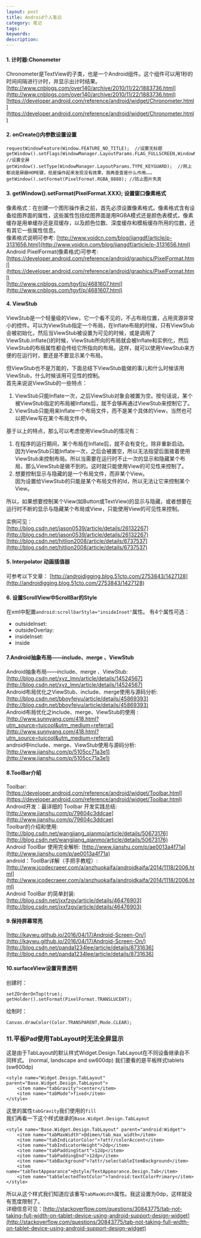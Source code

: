 ```yaml
---
layout: post
title: Android个人笔记
category: 笔记
tags:
keywords:
description:
---
```


#### 1. 计时器:Chonometer
Chronometer是TextView的子类，也是一个Android组件。这个组件可以用1秒的时间间隔进行计时，并显示出计时结果。
[http://www.cnblogs.com/over140/archive/2010/11/22/1883736.html](http://www.cnblogs.com/over140/archive/2010/11/22/1883736.html)
[https://developer.android.com/reference/android/widget/Chronometer.html](https://developer.android.com/reference/android/widget/Chronometer.html)

#### 2. onCreate()内参数设置设置
```
requestWindowFeature(Window.FEATURE_NO_TITLE);  //设置无标题
getWindow().setFlags(WindowManager.LayoutParams.FLAG_FULLSCREEN,WindowManager.LayoutParams.FLAG_FULLSCREEN);  //设置全屏
getWindow().setType(WindowManager.LayoutParams.TYPE_KEYGUARD);  //网上都说是屏蔽HOME键，但是操作起来发现没有效果，我再查查是什么作用。。。
getWindow().setFormat(PixelFormat.RGBA_8888); //防止图片失真
```

#### 3. getWindow().setFormat(PixelFormat.XXX); 设置窗口像素格式
像素格式：在创建一个图形操作表之前，首先必须设置像素格式。像素格式含有设备绘图界面的属性，这些属性包括绘图界面是用RGBA模式还是颜色表模式，像素缓存是用单缓存还是双缓存，以及颜色位数、深度缓存和模板缓存所用的位数，还有其它一些属性信息。  
像素格式说明可参考:   [http://www.voidcn.com/blog/jiangdf/article/p-3131656.html](http://www.voidcn.com/blog/jiangdf/article/p-3131656.html)   
Android PixelFormat(像素格式)可参考:  
[https://developer.android.com/reference/android/graphics/PixelFormat.html](https://developer.android.com/reference/android/graphics/PixelFormat.html)  
[http://www.cnblogs.com/tgyf/p/4681607.html](http://www.cnblogs.com/tgyf/p/4681607.html)

#### 4. ViewStub
ViewStub是一个轻量级的View，它一个看不见的，不占布局位置，占用资源非常小的控件。可以为ViewStub指定一个布局，在Inflate布局的时候，只有ViewStub会被初始化，然后当ViewStub被设置为可见的时候，或是调用了ViewStub.inflate()的时候，ViewStub所向的布局就会被Inflate和实例化，然后ViewStub的布局属性都会传给它所指向的布局。这样，就可以使用ViewStub来方便的在运行时，要还是不要显示某个布局。  

但ViewStub也不是万能的，下面总结下ViewStub能做的事儿和什么时候该用ViewStub，什么时候该用可见性的控制。  
首先来说说ViewStub的一些特点：
1. ViewStub只能Inflate一次，之后ViewStub对象会被置为空。按句话说，某个被ViewStub指定的布局被Inflate后，就不会够再通过ViewStub来控制它了。
2. ViewStub只能用来Inflate一个布局文件，而不是某个具体的View，当然也可以把View写在某个布局文件中。

基于以上的特点，那么可以考虑使用ViewStub的情况有：
1. 在程序的运行期间，某个布局在Inflate后，就不会有变化，除非重新启动。  
因为ViewStub只能Inflate一次，之后会被置空，所以无法指望后面接着使用ViewStub来控制布局。所以当需要在运行时不止一次的显示和隐藏某个布局，那么ViewStub是做不到的。这时就只能使用View的可见性来控制了。
2. 想要控制显示与隐藏的是一个布局文件，而非某个View。  
因为设置给ViewStub的只能是某个布局文件的Id，所以无法让它来控制某个View。  

所以，如果想要控制某个View(如Button或TextView)的显示与隐藏，或者想要在运行时不断的显示与隐藏某个布局或View，只能使用View的可见性来控制。

实例可见：  
[http://blog.csdn.net/jason0539/article/details/26132267](http://blog.csdn.net/jason0539/article/details/26132267)  
[http://blog.csdn.net/hitlion2008/article/details/6737537](http://blog.csdn.net/hitlion2008/article/details/6737537)  

#### 5. Interpolator 动画插值器
可参考以下文章：
[http://androidigging.blog.51cto.com/2753843/1427128](http://androidigging.blog.51cto.com/2753843/1427128)

#### 6. 设置ScrollView中ScrollBar的Style
在xml中配置`android:scrollbarStyle="insideInset"`属性。
有4个属性可选：
- outsideInset:
- outsideOverlay:
- insideInset:
- inside

#### 7.Android抽象布局——include、merge 、ViewStub
Android抽象布局——include、merge 、ViewStub: [http://blog.csdn.net/xyz_lmn/article/details/14524567](http://blog.csdn.net/xyz_lmn/article/details/14524567)  
 Android布局优化之ViewStub、include、merge使用与源码分析: [http://blog.csdn.net/bboyfeiyu/article/details/45869393](http://blog.csdn.net/bboyfeiyu/article/details/45869393)  
Android布局优化之include、merge、ViewStub的使用
:[http://www.sunnyang.com/418.html?utm_source=tuicool&utm_medium=referral](http://www.sunnyang.com/418.html?utm_source=tuicool&utm_medium=referral)  
android中include、merge、ViewStub使用与源码分析: [http://www.jianshu.com/p/5105cc71a3e1](http://www.jianshu.com/p/5105cc71a3e1)

#### 8.ToolBar介绍
Toolbar: [https://developer.android.com/reference/android/widget/Toolbar.html](https://developer.android.com/reference/android/widget/Toolbar.html)  
Android开发：最详细的 Toolbar 开发实践总结: [http://www.jianshu.com/p/79604c3ddcae](http://www.jianshu.com/p/79604c3ddcae)  
Toolbar的介绍和使用: [http://blog.csdn.net/wangjiang_qianmo/article/details/50673176](http://blog.csdn.net/wangjiang_qianmo/article/details/50673176)  
Android ToolBar 使用完全解析: [http://www.jianshu.com/p/ae0013a4f71a](http://www.jianshu.com/p/ae0013a4f71a)  
android：ToolBar详解（手把手教程）: [http://www.jcodecraeer.com/a/anzhuokaifa/androidkaifa/2014/1118/2006.html](http://www.jcodecraeer.com/a/anzhuokaifa/androidkaifa/2014/1118/2006.html)  
Android ToolBar 的简单封装: [http://blog.csdn.net/jxxfzgy/article/details/46476903](http://blog.csdn.net/jxxfzgy/article/details/46476903)  

#### 9.保持屏幕常亮
[http://kaywu.github.io/2016/04/17/Android-Screen-On/](http://kaywu.github.io/2016/04/17/Android-Screen-On/)  
[http://blog.csdn.net/panda1234lee/article/details/8731636](http://blog.csdn.net/panda1234lee/article/details/8731636)  

#### 10.surfaceView设置背景透明
创建时：
```
setZOrderOnTop(true);
getHolder().setFormat(PixelFormat.TRANSLUCENT);
```

绘制时：
```
Canvas.drawColor(Color.TRANSPARENT,Mode.CLEAR);
```

### 11.平板Pad使用TabLayout时无法全屏显示
这是由于TabLayout的默认样式Widget.Design.TabLayout在不同设备继承自不同样式。 (normal, landscape and sw600dp)
我们要看的是平板样式tablets (sw600dp)
```
<style name="Widget.Design.TabLayout" parent="Base.Widget.Design.TabLayout">
    <item name="tabGravity">center</item>
    <item name="tabMode">fixed</item>
</style>
```
这里的属性`tabGravity`我们使用的`fill`  
我们再看一下这个样式继承的`Base.Widget.Design.TabLayout`
```
<style name="Base.Widget.Design.TabLayout" parent="android:Widget">
    <item name="tabMaxWidth">@dimen/tab_max_width</item>
    <item name="tabIndicatorColor">?attr/colorAccent</item>
    <item name="tabIndicatorHeight">2dp</item>
    <item name="tabPaddingStart">12dp</item>
    <item name="tabPaddingEnd">12dp</item>
    <item name="tabBackground">?attr/selectableItemBackground</item>
    <item name="tabTextAppearance">@style/TextAppearance.Design.Tab</item>
    <item name="tabSelectedTextColor">?android:textColorPrimary</item>
</style>
```
所以从这个样式我们知道应该重写`tabMaxWidth`属性。我这设置为0dp，这样就没有宽度限制了。  
详细信息可见：[http://stackoverflow.com/questions/30843775/tab-not-taking-full-width-on-tablet-device-using-android-support-design-widget](http://stackoverflow.com/questions/30843775/tab-not-taking-full-width-on-tablet-device-using-android-support-design-widget)
